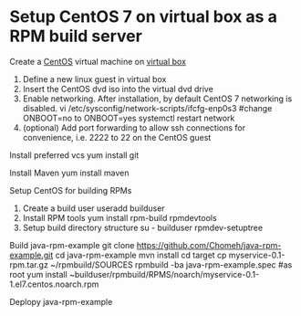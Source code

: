 # Setup CentOS 7 on virtual box as a RPM build server

Create a [CentOS](https://www.centos.org/) virtual machine on [virtual box](https://www.virtualbox.org/)
1. Define a new linux guest in virtual box
1. Insert the CentOS dvd iso into the virtual dvd drive
1. Enable networking. After installation, by default CentOS 7 networking is disabled.
     vi /etc/sysconfig/network-scripts/ifcfg-enp0s3
	 #change ONBOOT=no to ONBOOT=yes
	 systemctl restart network
1. (optional) Add port forwarding to allow ssh connections for convenience, i.e. 2222 to 22 on the CentOS guest

Install preferred vcs
    yum install git

Install Maven
    yum install maven
	
Setup CentOS for building RPMs
1. Create a build user
	useradd builduser
1. Install RPM tools
	yum install rpm-build rpmdevtools
1. Setup build directory structure
    su - builduser
	rpmdev-setuptree
	
Build java-rpm-example
    git clone https://github.com/Chomeh/java-rpm-example.git
	cd java-rpm-example
	mvn install
	cd target
	cp myservice-0.1-rpm.tar.gz ~/rpmbuild/SOURCES
	rpmbuild -ba java-rpm-example.spec
	#as root
	yum install ~builduser/rpmbuild/RPMS/noarch/myservice-0.1-1.el7.centos.noarch.rpm
	
Deplopy java-rpm-example
	


	 
